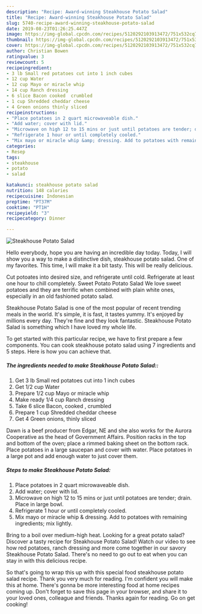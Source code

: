 ```yaml
---
description: "Recipe: Award-winning Steakhouse Potato Salad"
title: "Recipe: Award-winning Steakhouse Potato Salad"
slug: 5740-recipe-award-winning-steakhouse-potato-salad
date: 2019-08-23T01:26:25.447Z
image: https://img-global.cpcdn.com/recipes/5120292103913472/751x532cq70/steakhouse-potato-salad-recipe-main-photo.jpg
thumbnail: https://img-global.cpcdn.com/recipes/5120292103913472/751x532cq70/steakhouse-potato-salad-recipe-main-photo.jpg
cover: https://img-global.cpcdn.com/recipes/5120292103913472/751x532cq70/steakhouse-potato-salad-recipe-main-photo.jpg
author: Christian Bowen
ratingvalue: 3
reviewcount: 5
recipeingredient:
- 3 lb Small red potatoes cut into 1 inch cubes
- 12 cup Water
- 12 cup Mayo or miracle whip
- 14 cup Ranch dressing
- 6 slice Bacon cooked  crumbled
- 1 cup Shredded cheddar cheese
- 4 Green onions thinly sliced
recipeinstructions:
- "Place potatoes in 2 quart microwaveable dish."
- "Add water; cover with lid."
- "Microwave on high 12 to 15 mins or just until potatoes are tender; drain. Place in large bowl."
- "Refrigerate 1 hour or until completely cooled."
- "Mix mayo or miracle whip &amp; dressing. Add to potatoes with remaining ingredients; mix lightly."
categories:
- Resep
tags:
- steakhouse
- potato
- salad

katakunci: steakhouse potato salad
nutrition: 148 calories
recipecuisine: Indonesian
preptime: "PT37M"
cooktime: "PT1H"
recipeyield: "3"
recipecategory: Dinner

---
```



![Steakhouse Potato Salad](https://img-global.cpcdn.com/recipes/5120292103913472/751x532cq70/steakhouse-potato-salad-recipe-main-photo.jpg)

Hello everybody, hope you are having an incredible day today. Today, I will show you a way to make a distinctive dish, steakhouse potato salad. One of my favorites. This time, I will make it a bit tasty. This will be really delicious.

Cut potoates into desired size, and refrigerate until cold. Refrigerate at least one hour to chill completely. Sweet Potato Potato Salad We love sweet potatoes and they are terrific when combined with plain white ones, especially in an old fashioned potato salad.

Steakhouse Potato Salad is one of the most popular of recent trending meals in the world. It's simple, it is fast, it tastes yummy. It's enjoyed by millions every day. They're fine and they look fantastic. Steakhouse Potato Salad is something which I have loved my whole life.


To get started with this particular recipe, we have to first prepare a few components. You can cook steakhouse potato salad using 7 ingredients and 5 steps. Here is how you can achieve that.

##### The ingredients needed to make Steakhouse Potato Salad::

1. Get 3 lb Small red potatoes cut into 1 inch cubes
1. Get 1/2 cup Water
1. Prepare 1/2 cup Mayo or miracle whip
1. Make ready 1/4 cup Ranch dressing
1. Take 6 slice Bacon, cooked , crumbled
1. Prepare 1 cup Shredded cheddar cheese
1. Get 4 Green onions, thinly sliced


Dawn is a beef producer from Edgar, NE and she also works for the Aurora Cooperative as the head of Government Affairs. Position racks in the top and bottom of the oven; place a rimmed baking sheet on the bottom rack. Place potatoes in a large saucepan and cover with water. Place potatoes in a large pot and add enough water to just cover them. 

##### Steps to make Steakhouse Potato Salad:

1. Place potatoes in 2 quart microwaveable dish.
1. Add water; cover with lid.
1. Microwave on high 12 to 15 mins or just until potatoes are tender; drain. Place in large bowl.
1. Refrigerate 1 hour or until completely cooled.
1. Mix mayo or miracle whip &amp; dressing. Add to potatoes with remaining ingredients; mix lightly.


Bring to a boil over medium-high heat. Looking for a great potato salad? Discover a tasty recipe for Steakhouse Potato Salad! Watch our video to see how red potatoes, ranch dressing and more come together in our savory Steakhouse Potato Salad. There&#39;s no need to go out to eat when you can stay in with this delicious recipe. 

So that's going to wrap this up with this special food steakhouse potato salad recipe. Thank you very much for reading. I'm confident you will make this at home. There's gonna be more interesting food at home recipes coming up. Don't forget to save this page in your browser, and share it to your loved ones, colleague and friends. Thanks again for reading. Go on get cooking!
